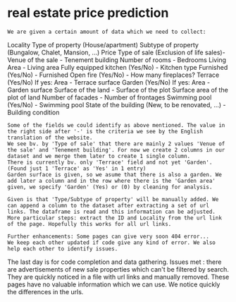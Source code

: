 # real estate price prediction

    
    We are given a certain amount of data which we need to collect:
   Locality
    Type of property (House/apartment)
    Subtype of property (Bungalow, Chalet, Mansion, ...)
    Price
    Type of sale (Exclusion of life sales)- Venue of the sale	- Tenement building
    Number of rooms	- Bedrooms
    Living Area	-	Living area
    Fully equipped kitchen (Yes/No)	 - Kitchen type
    Furnished (Yes/No)	-	Furnished
    Open fire (Yes/No)	-	How many fireplaces?
    Terrace (Yes/No)
        If yes: Area		- Terrace surface
    Garden (Yes/No)
        If yes: Area		- Garden surface
    Surface of the land	 - Surface of the plot
    Surface area of the plot of land
    Number of facades	- Number of frontages
    Swimming pool (Yes/No)	- Swimming pool 
    State of the building (New, to be renovated, ...)	- Building condition
    
    Some of the fields we could identify as above mentioned. The value in the right side after '-' is the criteria we see by the English translation of the website.
    We see bv. by 'Type of sale' that there are mainly 2 values 'Venue of the sale'	and 'Tenement building'. For now we create 2 columns in our dataset and we merge them later to create 1 single column.
    There is currently bv. only 'Terrace' field and not yet 'Garden'. (Found just 1 'Terrace' as 'Yes' in 1 entry)
    Garden surface is given, so we asume that there is also a garden. We add later a column and in the row where there is the 'Garden area' given, we specify 'Garden' (Yes) or (0) by cleaning for analysis.
    
    Given is that 'Type/Subtype of property' will be manually added. We can append a column to the dataset after extracting a set of url links. The dataframe is read and this information can be adjusted.
    More particular steps: extract the ID and Locality from the url link of the page. Hopefully this works for all url links.
    
    Further enhancements: Some pages can give very soon 404 error...
    We keep each other updated if code give any kind of error. We also help each other to identify issues.
   
 The last day is for code completion and data gathering.
 Issues met : there are advertisements of new sale properties which can't be filtered by search. They are quickly noticed in a file with url links and manually removed. These pages have no valuable information which we can use. We notice quickly the differences in the urls.
    
    
    
    
    
